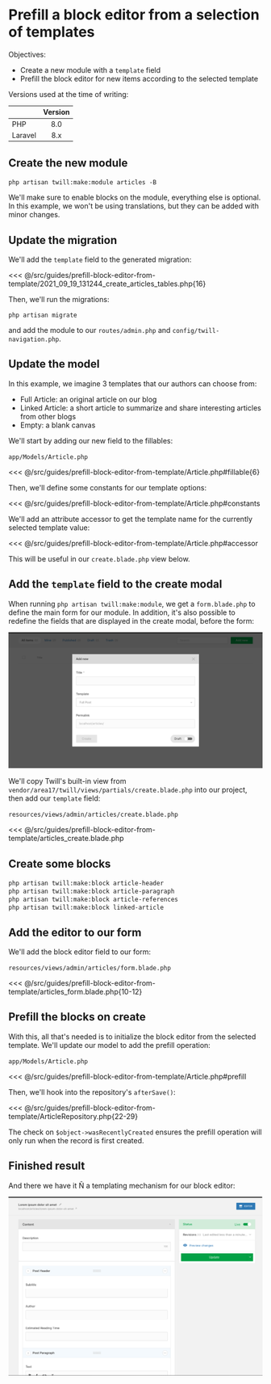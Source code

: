 # Prefill a block editor from a selection of templates

Objectives:

- Create a new module with a `template` field
- Prefill the block editor for new items according to the selected template

Versions used at the time of writing:

|            | Version |
|:-----------|:-------:|
| PHP        | 8.0     |
| Laravel    | 8.x     |

## Create the new module

```
php artisan twill:make:module articles -B
```

We'll make sure to enable blocks on the module, everything else is optional. In this example, we won't be using
translations, but they can be added with minor changes.


## Update the migration

We'll add the `template` field to the generated migration:

<<< @/src/guides/prefill-block-editor-from-template/2021_09_19_131244_create_articles_tables.php{16}

Then, we'll run the migrations:
```
php artisan migrate
```

and add the module to our `routes/admin.php` and `config/twill-navigation.php`.


## Update the model

In this example, we imagine 3 templates that our authors can choose from:

- Full Article: an original article on our blog
- Linked Article: a short article to summarize and share interesting articles from other blogs
- Empty: a blank canvas


We'll start by adding our new field to the fillables:

`app/Models/Article.php`

<<< @/src/guides/prefill-block-editor-from-template/Article.php#fillable{6}

Then, we'll define some constants for our template options:

<<< @/src/guides/prefill-block-editor-from-template/Article.php#constants

We'll add an attribute accessor to get the template name for the currently selected template value:

<<< @/src/guides/prefill-block-editor-from-template/Article.php#accessor

This will be useful in our `create.blade.php` view below.

## Add the `template` field to the create modal

When running `php artisan twill:make:module`, we get a `form.blade.php` to define the main form for our module. In addition, it's also possible to redefine the fields that are displayed in the create modal, before the form:

![01-create-modal](./prefill-block-editor-from-template/create-modal.png)

We'll copy Twill's built-in view from `vendor/area17/twill/views/partials/create.blade.php` into our project, then add our `template` field:

`resources/views/admin/articles/create.blade.php`

<<< @/src/guides/prefill-block-editor-from-template/articles_create.blade.php

## Create some blocks

```
php artisan twill:make:block article-header
php artisan twill:make:block article-paragraph
php artisan twill:make:block article-references
php artisan twill:make:block linked-article
```

[//]: # (::: details blocks/article-header.blade.php)

[//]: # (<<< @/src/guides/prefill-block-editor-from-template/blocks_article-header.blade.php)

[//]: # (:::)

[//]: # ()
[//]: # (::: details blocks/article-paragraph.blade.php)

[//]: # (<<< @/src/guides/prefill-block-editor-from-template/blocks_article-paragraph.blade.php)

[//]: # (:::)

[//]: # ()
[//]: # (::: details blocks/article-references.blade.php)

[//]: # (<<< @/src/guides/prefill-block-editor-from-template/blocks_article-references.blade.php)

[//]: # (:::)

[//]: # ()
[//]: # (::: details blocks/linked-post.blade.php)

[//]: # (<<< @/src/guides/prefill-block-editor-from-template/blocks_linked-post.blade.php)

[//]: # (:::)

## Add the editor to our form

We'll add the block editor field to our form:

`resources/views/admin/articles/form.blade.php`

<<< @/src/guides/prefill-block-editor-from-template/articles_form.blade.php{10-12}

## Prefill the blocks on create

With this, all that's needed is to initialize the block editor from the selected template. We'll update our model to add the prefill operation:

`app/Models/Article.php`

<<< @/src/guides/prefill-block-editor-from-template/Article.php#prefill

Then, we'll hook into the repository's `afterSave()`:

<<< @/src/guides/prefill-block-editor-from-template/ArticleRepository.php{22-29}

The check on `$object->wasRecentlyCreated` ensures the prefill operation will only run when the record is first created.

## Finished result

And there we have it Ñ a templating mechanism for our block editor:

![02-edit-form](./prefill-block-editor-from-template/final.png)
